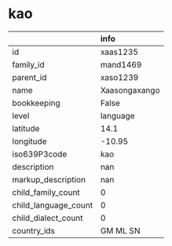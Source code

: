 # kao
|                      | info          |
|:---------------------|:--------------|
| id                   | xaas1235      |
| family_id            | mand1469      |
| parent_id            | xaso1239      |
| name                 | Xaasongaxango |
| bookkeeping          | False         |
| level                | language      |
| latitude             | 14.1          |
| longitude            | -10.95        |
| iso639P3code         | kao           |
| description          | nan           |
| markup_description   | nan           |
| child_family_count   | 0             |
| child_language_count | 0             |
| child_dialect_count  | 0             |
| country_ids          | GM ML SN      |